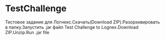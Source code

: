 # TestChallenge
Тестовое задание для Логнекс.Скачать(Download ZIP).Разорхивировать в папку.Запустить .jar файл
Test Challenge to Lognex.Download ZIP.Unzip.Run .jar file
